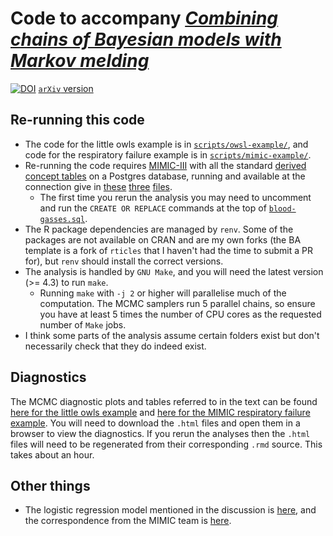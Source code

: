 # Code to accompany [_Combining chains of Bayesian models with Markov melding_](https://doi.org/10.1214/22-BA1327)

[![DOI](https://zenodo.org/badge/DOI/10.5281/zenodo.6552714.svg)](https://doi.org/10.5281/zenodo.6552714)
[`arXiv` version](https://arxiv.org/abs/2111.11566)

## Re-running this code

- The code for the little owls example is in [`scripts/owsl-example/`](scripts/owsl-example), and code for the respiratory failure example is in [`scripts/mimic-example/`](scripts/mimic-example).
- Re-running the code requires [MIMIC-III](https://physionet.org/content/mimiciii/1.4/) with all the standard [derived concept tables](https://github.com/MIT-LCP/mimic-code/tree/main/mimic-iii/concepts) on a Postgres database, running and available at the connection give in [these](scripts/mimic-example/get-baseline-data.R) [three](scripts/mimic-example/get-blood-gasses-and-define-pf-cohort.R) [files](scripts/mimic-example/get-raw-fluids.R).
  - The first time you rerun the analysis you may need to uncomment and run the `CREATE OR REPLACE` commands at the top of [`blood-gasses.sql`](scripts/mimic-example/queries/blood-gasses.sql).
- The R package dependencies are managed by `renv`. Some of the packages are not available on CRAN and are my own forks (the BA template is a fork of `rticles` that I haven't had the time to submit a PR for), but `renv` should install the correct versions.
- The analysis is handled by `GNU Make`, and you will need the latest version (>= 4.3) to run `make`.
  - Running `make` with `-j 2` or higher will parallelise much of the computation. The MCMC samplers run 5 parallel chains, so ensure you have at least 5 times the number of CPU cores as the requested number of `Make` jobs.
- I think some parts of the analysis assume certain folders exist but don't necessarily check that they do indeed exist.

## Diagnostics

The MCMC diagnostic plots and tables referred to in the text can be found [here for the little owls example](rmd-reports/2021-06-30_owls-diagnostics.html) and [here for the MIMIC respiratory failure example](rmd-reports/2021-06-15_diagnosis-issues.html).
You will need to download the `.html` files and open them in a browser to view the diagnostics.
If you rerun the analyses then the `.html` files will need to be regenerated from their corresponding `.rmd` source. This takes about an hour.

## Other things

- The logistic regression model mentioned in the discussion is [here](scripts/mimic-example/queries/blood-gasses.sql), and the correspondence from the MIMIC team is [here](https://github.com/MIT-LCP/mimic-code/issues/1033).
